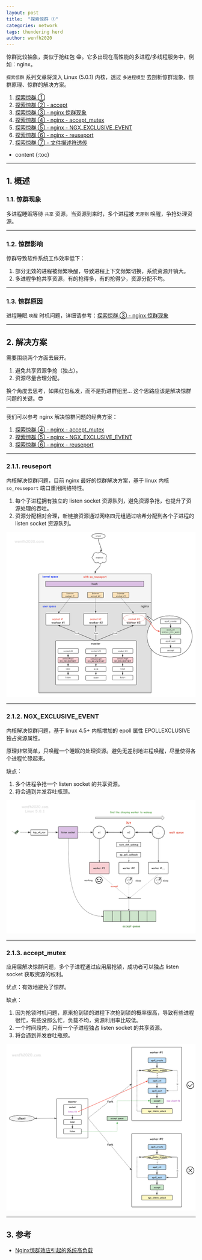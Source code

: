 ```yaml
---
layout: post
title:  "探索惊群 ①"
categories: network
tags: thundering herd
author: wenfh2020
---
```


惊群比较抽象，类似于抢红包 😁。它多出现在高性能的多进程/多线程服务中，例如：nginx。

`探索惊群` 系列文章将深入 Linux (5.0.1) 内核，透过 `多进程模型` 去剖析惊群现象、惊群原理、惊群的解决方案。

1. [探索惊群 ①](https://wenfh2020.com/2021/09/25/thundering-herd/)
2. [探索惊群 ② - accept](https://wenfh2020.com/2021/09/27/thundering-herd-accept/)
3. [探索惊群 ③ - nginx 惊群现象](https://wenfh2020.com/2021/09/29/nginx-thundering-herd/)
4. [探索惊群 ④ - nginx - accept_mutex](https://wenfh2020.com/2021/10/10/nginx-thundering-herd-accept-mutex/)
5. [探索惊群 ⑤ - nginx - NGX_EXCLUSIVE_EVENT](https://wenfh2020.com/2021/10/11/thundering-herd-nginx-epollexclusive/)
6. [探索惊群 ⑥ - nginx - reuseport](https://wenfh2020.com/2021/10/12/thundering-herd-tcp-reuseport/)
7. [探索惊群 ⑦ - 文件描述符透传](https://wenfh2020.com/2021/10/13/thundering-herd-transfer-socket/)





* content
{:toc}

---

## 1. 概述

### 1.1. 惊群现象

多进程睡眠等待 `共享` 资源，当资源到来时，多个进程被 `无差别` 唤醒，争抢处理资源。

---

### 1.2. 惊群影响

惊群导致软件系统工作效率低下：

1. 部分无效的进程被频繁唤醒，导致进程上下文频繁切换，系统资源开销大。
2. 多进程争抢共享资源，有的抢得多，有的抢得少，资源分配不均。

---

### 1.3. 惊群原因

进程睡眠 `唤醒` 时机问题，详细请参考：[探索惊群 ③ - nginx 惊群现象](https://wenfh2020.com/2021/09/29/nginx-thundering-herd/)

---

## 2. 解决方案

需要围绕两个方面去展开。

1. 避免共享资源争抢（独占）。
2. 资源尽量合理分配。

换个角度去思考，如果红包私发，而不是扔进群组里... 这个思路应该是解决惊群问题的关键。😎

---

我们可以参考 nginx 解决惊群问题的经典方案：

1. [探索惊群 ④ - nginx - accept_mutex](https://wenfh2020.com/2021/10/10/nginx-thundering-herd-accept-mutex/)
2. [探索惊群 ⑤ - nginx - NGX_EXCLUSIVE_EVENT](https://wenfh2020.com/2021/10/11/thundering-herd-nginx-epollexclusive/)
3. [探索惊群 ⑥ - nginx - reuseport](https://wenfh2020.com/2021/10/12/thundering-herd-tcp-reuseport/)

---

### 2.1.1. reuseport

内核解决惊群问题，目前 nginx 最好的惊群解决方案，基于 linux 内核 `so_reuseport` 端口重用网络特性。

1. 每个子进程拥有独立的 listen socket 资源队列，避免资源争抢，也提升了资源处理的吞吐。
2. 资源分配相对合理，新链接资源通过网络四元组通过哈希分配到各个子进程的 listen socket 资源队列。

<div align=center><img src="/images/2021-07-31-19-20-51.png" data-action="zoom"/></div>

---

### 2.1.2. NGX_EXCLUSIVE_EVENT

内核解决惊群问题，基于 linux 4.5+ 内核增加的 epoll 属性 EPOLLEXCLUSIVE 独占资源属性。

原理非常简单，只唤醒一个睡眠的处理资源。避免无差别地进程唤醒，尽量使得各个进程忙碌起来。

缺点：

1. 多个进程争抢一个 listen socket 的共享资源。
2. 将会遇到并发吞吐瓶颈。

<div align=center><img src="/images/2021-11-04-11-33-40.png" data-action="zoom"/></div>

---

### 2.1.3. accept_mutex

应用层解决惊群问题，多个子进程通过应用层抢锁，成功者可以独占 listen socket 获取资源的权利。

优点：有效地避免了惊群。

缺点：

1. 因为抢锁时机问题，原来抢到锁的进程下次抢到锁的概率很高，导致有些进程很忙，有些没那么忙，负载不均，资源利用率比较低。
2. 一个时间段内，只有一个子进程独占 listen socket 的共享资源。
3. 将会遇到并发吞吐瓶颈。

<div align=center><img src="/images/2021-10-11-12-57-59.png" data-action="zoom"/></div>

---

## 3. 参考

* [Nginx惊群效应引起的系统高负载](https://zhuanlan.zhihu.com/p/401910162)
